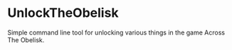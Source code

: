# UnlockTheObelisk
Simple command line tool for unlocking various things in the game Across The Obelisk.
